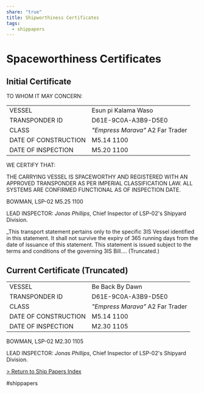 ```yaml
---
share: "true"
title: Shipworthiness Certificates
tags:
  - shippapers
---
```

# Spaceworthiness Certificates  
## Initial Certificate  
TO WHOM IT MAY CONCERN:  
  
|                      |                                  |  
| -------------------- | -------------------------------- |  
| VESSEL               | Esun pi Kalama Waso              |  
| TRANSPONDER ID       | D61E-9C0A-A3B9-D5E0              |  
| CLASS                | _"Empress Marava"_ A2 Far Trader |  
| DATE OF CONSTRUCTION | M5.14 1100                       |  
| DATE OF INSPECTION   | M5.20 1100                       |  
  
WE CERTIFY THAT:  
  
THE CARRYING VESSEL IS SPACEWORTHY AND REGISTERED WITH AN APPROVED TRANSPONDER AS PER IMPERIAL CLASSIFICATION LAW. ALL SYSTEMS ARE CONFIRMED FUNCTIONAL AS OF INSPECTION DATE.  
  
BOWMAN, LSP-02 M5.25 1100  
  
LEAD INSPECTOR: _Jonas Phillips_, Chief Inspector of LSP-02's Shipyard Division.  
  
_This transport statement pertains only to the specific 3IS Vessel identified in this statement. It shall not survive the expiry of 365 running days from the date of issuance of this statement. This statement is issued subject to the terms and conditions of the governing 3IS Bill…. (Truncated.)  
  
## Current Certificate (Truncated)  
  
|                      |                                  |  
| -------------------- | -------------------------------- |  
| VESSEL               | Be Back By Dawn                  |  
| TRANSPONDER ID       | D61E-9C0A-A3B9-D5E0              |  
| CLASS                | _"Empress Marava"_ A2 Far Trader |  
| DATE OF CONSTRUCTION | M5.14 1100                       |  
| DATE OF INSPECTION   | M2.30 1105                       |  
  
BOWMAN, LSP-02 M2.30 1105  
  
LEAD INSPECTOR: _Jonas Phillips_, Chief Inspector of LSP-02's Shipyard Division.  
  
[> Return to Ship Papers Index](./index.md)  
  
#shippapers